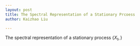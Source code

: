 ```yaml
---
layout: post
title: The Spectral Representation of a Stationary Prcoess
author: Kaizhao Liu

---
```


The spectral representation of a stationary process $\{X_t,\}$



